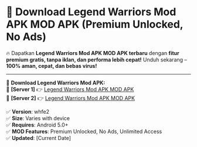 # 🚀 Download Legend Warriors Mod APK MOD APK (Premium Unlocked, No Ads)  

🔥 Dapatkan **Legend Warriors Mod APK MOD APK terbaru** dengan **fitur premium gratis, tanpa iklan, dan performa lebih cepat!** Unduh sekarang – **100% aman, cepat, dan bebas virus!**  

---


🔽 **Download Legend Warriors Mod APK:**  
🔹 **[Server 1]** 👉 [Legend Warriors Mod APK MOD APK](https://apkcomod.com?title=Legend_Warriors_Mod_APK)  
🔹 **[Server 2]** 👉 [Legend Warriors Mod APK MOD APK](https://apkcomod.com?title=Legend_Warriors_Mod_APK)  


✅ **Version**: whfe2  
✅ **Size**: Varies with device  
✅ **Requires**: Android 5.0+  
✅ **MOD Features**: Premium Unlocked, No Ads, Unlimited Access  
✅ **Updated**: [Current Date]  